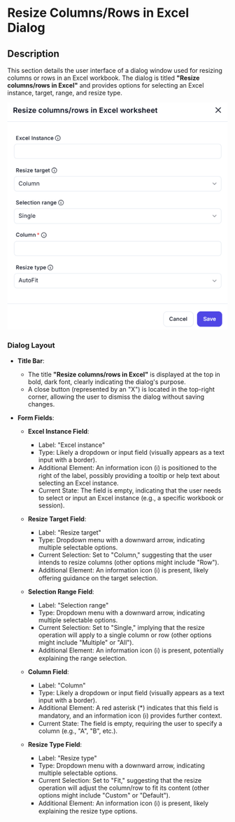 # Resize Columns/Rows in Excel Dialog

## Description

This section details the user interface of a dialog window used for resizing columns or rows in an Excel workbook. The dialog is titled **"Resize columns/rows in Excel"** and provides options for selecting an Excel instance, target, range, and resize type.

![Resize column Rows](../../assests/ui-interface-automations/assests%20excel/resize-columns-rows-in-Excel-worksheet.png)

### Dialog Layout

- **Title Bar**:
  - The title **"Resize columns/rows in Excel"** is displayed at the top in bold, dark font, clearly indicating the dialog's purpose.
  - A close button (represented by an "X") is located in the top-right corner, allowing the user to dismiss the dialog without saving changes.

- **Form Fields**:

  - **Excel Instance Field**:
    - Label: "Excel instance"
    - Type: Likely a dropdown or input field (visually appears as a text input with a border).
    - Additional Element: An information icon (ℹ) is positioned to the right of the label, possibly providing a tooltip or help text about selecting an Excel instance.
    - Current State: The field is empty, indicating that the user needs to select or input an Excel instance (e.g., a specific workbook or session).

  - **Resize Target Field**:
    - Label: "Resize target"
    - Type: Dropdown menu with a downward arrow, indicating multiple selectable options.
    - Current Selection: Set to "Column," suggesting that the user intends to resize columns (other options might include "Row").
    - Additional Element: An information icon (ℹ) is present, likely offering guidance on the target selection.

  - **Selection Range Field**:
    - Label: "Selection range"
    - Type: Dropdown menu with a downward arrow, indicating multiple selectable options.
    - Current Selection: Set to "Single," implying that the resize operation will apply to a single column or row (other options might include "Multiple" or "All").
    - Additional Element: An information icon (ℹ) is present, potentially explaining the range selection.

  - **Column Field**:
    - Label: "Column"
    - Type: Likely a dropdown or input field (visually appears as a text input with a border).
    - Additional Element: A red asterisk (*) indicates that this field is mandatory, and an information icon (ℹ) provides further context.
    - Current State: The field is empty, requiring the user to specify a column (e.g., "A", "B", etc.).

  - **Resize Type Field**:
    - Label: "Resize type"
    - Type: Dropdown menu with a downward arrow, indicating multiple selectable options.
    - Current Selection: Set to "Fit," suggesting that the resize operation will adjust the column/row to fit its content (other options might include "Custom" or "Default").
    - Additional Element: An information icon (ℹ) is present, likely explaining the resize type options.

